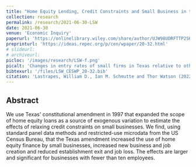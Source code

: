 ```yaml
---
title: "Home Equity Lending, Credit Constraints and Small Business in the United States"
collection: research
permalink: /research/2021-06-30-LSW
date: 2021-06-30
venue: 'Economic Inquiry'
paperurl: 'https://onlinelibrary.wiley.com/share/author/UJW98UDRFTTP2SHAQDMJ?target=10.1111/ecin.13026'
preprinturl: 'https://ideas.repec.org/p/cen/wpaper/20-32.html'
# slideurl: 
# archiveurl: 
picloc: '/images/research/LSW-f.png'
picalt: 'Changes in entry rates of small firms in Texas relative to other states before and after the 1997 Texas constitutional amendment' 
bibtexurl: '/files/LSW_CESWP_20-32.bib'
citation: 'Lastrapes, William D., Ian M. Schmutte and Thor Watson (2022) &quot;Home Equity Lending, Credit Constraints and Small Business in the United States.&quot; <i>Economic Inquiry</i>, 60(1), pp.43--63'
---
```





## Abstract

We use Texas' constitutional amendment in 1997 that expanded the scope of home
equity loans as a source of exogenous variation to estimate the effects of relaxing
credit constraints on small businesses. We find, using standard panel data methods
and restricted-use microdata from the US Census Bureau, that the Texas amendment
increased the use of home equity finance by small businesses, increased new business
and job creation and reduced establishment exit and job loss. The effects are larger
and significant for businesses with fewer than ten employees.
